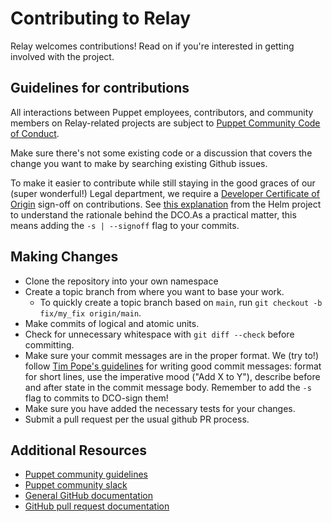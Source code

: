 # Contributing to Relay

Relay welcomes contributions! Read on if you're interested in getting involved with the project.

## Guidelines for contributions

All interactions between Puppet employees, contributors, and community members on Relay-related projects are subject to [Puppet Community Code of Conduct](https://puppet.com/community/community-guidelines/).

Make sure there's not some existing code or a discussion that covers the change you want to make by searching existing Github issues.

To make it easier to contribute while still staying in the good graces of our (super wonderful!) Legal department, we require a [Developer Certificate of Origin](https://developercertificate.org/) sign-off on contributions. See [this explanation](https://helm.sh/blog/helm-dco/) from the Helm project to understand the rationale behind the DCO.As a practical matter, this means adding the `-s | --signoff` flag to your commits.


## Making Changes

* Clone the repository into your own namespace
* Create a topic branch from where you want to base your work.
  * To quickly create a topic branch based on `main`, run `git checkout -b fix/my_fix origin/main`.
* Make commits of logical and atomic units.
* Check for unnecessary whitespace with `git diff --check` before committing.
* Make sure your commit messages are in the proper format. We (try to!) follow [Tim Pope's guidelines](https://tbaggery.com/2008/04/19/a-note-about-git-commit-messages.html) for writing good commit messages: format for short lines, use the imperative mood ("Add X to Y"), describe before and after state in the commit message body. Remember to add the `-s` flag to commits to DCO-sign them!
* Make sure you have added the necessary tests for your changes.
* Submit a pull request per the usual github PR process.


## Additional Resources

* [Puppet community guidelines](https://puppet.com/community/community-guidelines)
* [Puppet community slack](https://slack.puppet.com)
* [General GitHub documentation](https://help.github.com/)
* [GitHub pull request documentation](https://help.github.com/articles/creating-a-pull-request/)

